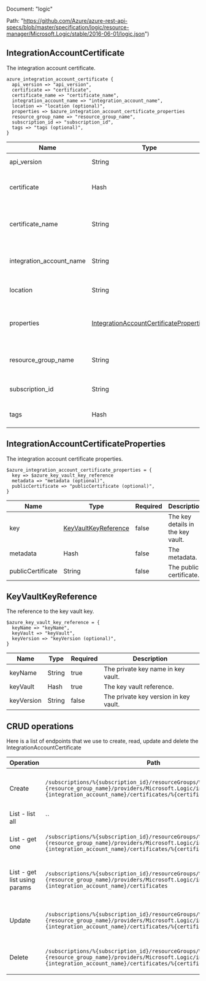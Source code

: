 Document: "logic"


Path: "https://github.com/Azure/azure-rest-api-specs/blob/master/specification/logic/resource-manager/Microsoft.Logic/stable/2016-06-01/logic.json")

## IntegrationAccountCertificate

The integration account certificate.

```puppet
azure_integration_account_certificate {
  api_version => "api_version",
  certificate => "certificate",
  certificate_name => "certificate_name",
  integration_account_name => "integration_account_name",
  location => "location (optional)",
  properties => $azure_integration_account_certificate_properties
  resource_group_name => "resource_group_name",
  subscription_id => "subscription_id",
  tags => "tags (optional)",
}
```

| Name        | Type           | Required       | Description       |
| ------------- | ------------- | ------------- | ------------- |
|api_version | String | true | The API version. |
|certificate | Hash | true | The integration account certificate. |
|certificate_name | String | true | The integration account certificate name. |
|integration_account_name | String | true | The integration account name. |
|location | String | false | The resource location. |
|properties | [IntegrationAccountCertificateProperties](#integrationaccountcertificateproperties) | true | The integration account certificate properties. |
|resource_group_name | String | true | The resource group name. |
|subscription_id | String | true | The subscription id. |
|tags | Hash | false | The resource tags. |
        
## IntegrationAccountCertificateProperties

The integration account certificate properties.

```puppet
$azure_integration_account_certificate_properties = {
  key => $azure_key_vault_key_reference
  metadata => "metadata (optional)",
  publicCertificate => "publicCertificate (optional)",
}
```

| Name        | Type           | Required       | Description       |
| ------------- | ------------- | ------------- | ------------- |
|key | [KeyVaultKeyReference](#keyvaultkeyreference) | false | The key details in the key vault. |
|metadata | Hash | false | The metadata. |
|publicCertificate | String | false | The public certificate. |
        
## KeyVaultKeyReference

The reference to the key vault key.

```puppet
$azure_key_vault_key_reference = {
  keyName => "keyName",
  keyVault => "keyVault",
  keyVersion => "keyVersion (optional)",
}
```

| Name        | Type           | Required       | Description       |
| ------------- | ------------- | ------------- | ------------- |
|keyName | String | true | The private key name in key vault. |
|keyVault | Hash | true | The key vault reference. |
|keyVersion | String | false | The private key version in key vault. |



## CRUD operations

Here is a list of endpoints that we use to create, read, update and delete the IntegrationAccountCertificate

| Operation | Path | Verb | Description | OperationID |
| ------------- | ------------- | ------------- | ------------- | ------------- |
|Create|`/subscriptions/%{subscription_id}/resourceGroups/%{resource_group_name}/providers/Microsoft.Logic/integrationAccounts/%{integration_account_name}/certificates/%{certificate_name}`|Put|Creates or updates an integration account certificate.|Certificates_CreateOrUpdate|
|List - list all|``||||
|List - get one|`/subscriptions/%{subscription_id}/resourceGroups/%{resource_group_name}/providers/Microsoft.Logic/integrationAccounts/%{integration_account_name}/certificates/%{certificate_name}`|Get|Gets an integration account certificate.|Certificates_Get|
|List - get list using params|`/subscriptions/%{subscription_id}/resourceGroups/%{resource_group_name}/providers/Microsoft.Logic/integrationAccounts/%{integration_account_name}/certificates`|Get|Gets a list of integration account certificates.|Certificates_ListByIntegrationAccounts|
|Update|`/subscriptions/%{subscription_id}/resourceGroups/%{resource_group_name}/providers/Microsoft.Logic/integrationAccounts/%{integration_account_name}/certificates/%{certificate_name}`|Put|Creates or updates an integration account certificate.|Certificates_CreateOrUpdate|
|Delete|`/subscriptions/%{subscription_id}/resourceGroups/%{resource_group_name}/providers/Microsoft.Logic/integrationAccounts/%{integration_account_name}/certificates/%{certificate_name}`|Delete|Deletes an integration account certificate.|Certificates_Delete|
